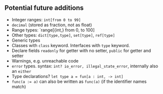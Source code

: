 ## Potential future additions

- Integer ranges: `int[from 0 to 99]`
- `decimal` (stored as fraction, not as float)
- Range types: `range[{int,} from 0, to 100]
- Other types: `dict[type,type]`, `set[type]`, `ref[type]`
- Generic types
- Classes with `class` keyword. Interfaces with `type` keyword.
- Declare fields `readonly` for getter with no setter, `public` for getter and setter
- Warnings, e.g. unreachable code
- `error` types. syntax: `int? io_error, illegal_state_error`, internally also an `either`
- Type declarations? `let type a = fun[a : int, -> int]`
- `func(a := a)` can also be written as `func(a)` (if the identifier names match)
